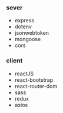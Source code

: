 ### sever
- express
- dotenv
- jsonwebtoken
- mongoose
- cors

### client
- reactJS
- react-bootstrap
- react-router-dom
- sass
- redux
- axios
